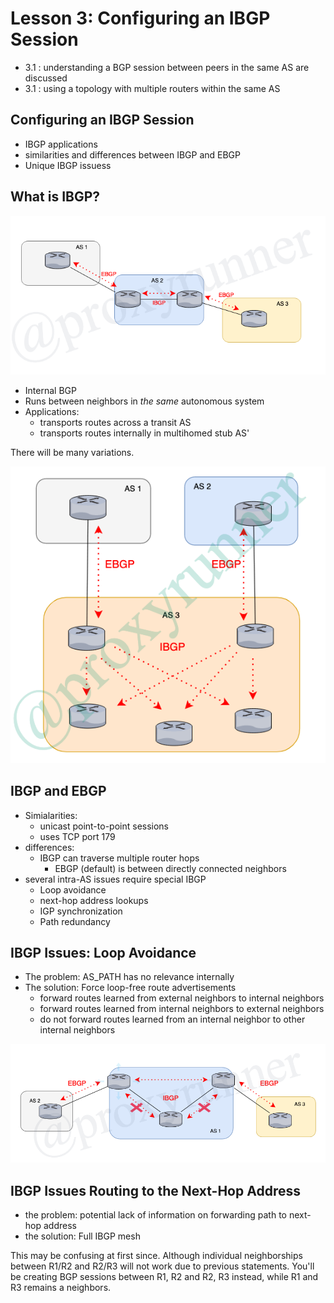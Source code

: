 # Lesson 3: Configuring an IBGP Session

 * 3.1 : understanding a BGP session between peers in the same AS are discussed
 * 3.1 : using a topology with multiple routers within the same AS

 ## Configuring an IBGP Session

 * IBGP applications
 * similarities and differences between IBGP and EBGP
 * Unique IBGP issuess

 ## What is IBGP?

![IBGP-EBGP Example](../../../img/ebgp-ibgp.png)

 * Internal BGP
 * Runs between neighbors in _the same_ autonomous system
 * Applications:
    + transports routes across a transit AS
    + transports routes internally in multihomed stub AS'

There will be many variations.  

![IBGP-EBGP Example 2](../../../img/ebgp-ibgp1.png)

## IBGP and EBGP

* Simialarities:
    + unicast point-to-point sessions
    + uses TCP port 179
* differences:
    + IBGP can traverse multiple router hops
        - EBGP (default) is between directly connected neighbors
* several intra-AS issues require special IBGP
    + Loop avoidance
    + next-hop address lookups
    + IGP synchronization
    +  Path redundancy

##  IBGP Issues: Loop Avoidance

* The problem: AS_PATH has no relevance internally
* The solution: Force loop-free route advertisements
    + forward routes learned from external neighbors to internal neighbors
    + forward routes learned from internal neighbors to external neighbors
    + do not forward routes learned from an internal neighbor to other internal neighbors

![IBGP-EBGP Example 3](../../../img/ebgp-ibgp2.png)

##  IBGP Issues Routing to the Next-Hop Address

* the problem: potential lack of information on forwarding path to next-hop address
* the solution: Full IBGP mesh

This may be confusing at first since. Although individual neighborships between  R1/R2 and R2/R3 will not work due to previous statements. You'll be creating BGP sessions between R1, R2 and R2, R3 instead, while R1 and R3 remains a neighbors.
